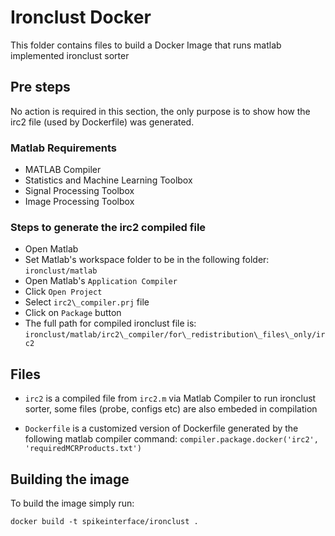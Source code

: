 # Ironclust Docker

This folder contains files to build a Docker Image that runs matlab implemented ironclust sorter

## Pre steps
No action is required in this section, the only purpose is to show how the irc2 file (used by Dockerfile) was generated.

### Matlab Requirements
- MATLAB Compiler
- Statistics and Machine Learning Toolbox
- Signal Processing Toolbox
- Image Processing Toolbox

### Steps to generate the irc2 compiled file
- Open Matlab 
- Set Matlab's workspace folder to be in the following folder: `ironclust/matlab`
- Open Matlab's `Application Compiler`
- Click `Open Project`
- Select `irc2\_compiler.prj` file
- Click on `Package` button
- The full path for compiled ironclust file is: `ironclust/matlab/irc2\_compiler/for\_redistribution\_files\_only/irc2`


## Files

- `irc2` is a compiled file from `irc2.m` via Matlab Compiler to run ironclust sorter, some files (probe, configs etc) are also embeded in compilation

- `Dockerfile` is a customized version of Dockerfile generated by the following matlab compiler command: `compiler.package.docker('irc2', 'requiredMCRProducts.txt')`

## Building the image

To build the image simply run:

```
docker build -t spikeinterface/ironclust .
```

